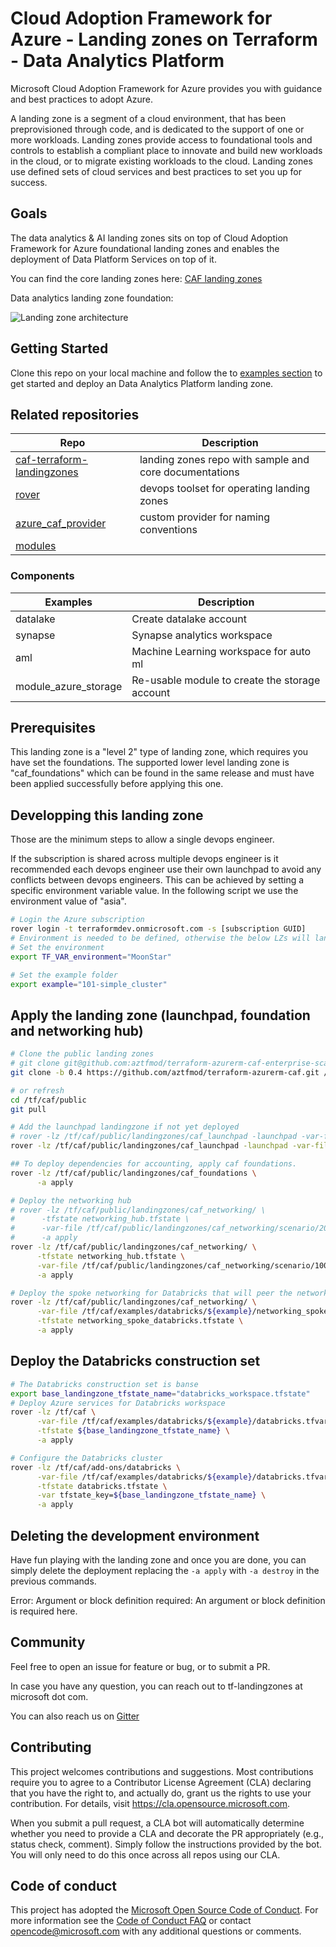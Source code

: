 # Cloud Adoption Framework for Azure - Landing zones on Terraform - Data Analytics Platform

Microsoft Cloud Adoption Framework for Azure provides you with guidance and best practices to adopt Azure.

A landing zone is a segment of a cloud environment, that has been preprovisioned through code, and is dedicated to the support of one or more workloads. Landing zones provide access to foundational tools and controls to establish a compliant place to innovate and build new workloads in the cloud, or to migrate existing workloads to the cloud. Landing zones use defined sets of cloud services and best practices to set you up for success.

## Goals

The data analytics & AI landing zones sits on top of Cloud Adoption Framework for Azure foundational landing zones and enables the deployment of Data Platform Services on top of it.

You can find the core landing zones here: [CAF landing zones](https://github.com/Azure/caf-terraform-landingzones/)

Data analytics landing zone foundation: 

![Landing zone architecture](./_images/data_analytics_platform.PNG)

## Getting Started

Clone this repo on your local machine and follow the to [examples section](./examples) to get started and deploy an Data Analytics Platform landing zone.

## Related repositories

| Repo                                                                                              | Description                                                |
|---------------------------------------------------------------------------------------------------|------------------------------------------------------------|
| [caf-terraform-landingzones](https://github.com/azure/caf-terraform-landingzones)                 | landing zones repo with sample and core documentations     |
| [rover](https://github.com/aztfmod/rover)                                                         | devops toolset for operating landing zones                 |
| [azure_caf_provider](https://github.com/aztfmod/terraform-provider-azurecaf)                      | custom provider for naming conventions                     |
| [modules](https://registry.terraform.io/modules/aztfmod)   


### Components
| Examples | Description|
|----------|------------|
|datalake | Create datalake account |
|synapse | Synapse analytics workspace |
|aml | Machine Learning workspace for auto ml |
|module_azure_storage | Re-usable module to create the storage account |

## Prerequisites

This landing zone is a "level 2" type of landing zone, which requires you have set the foundations. The supported lower level landing zone is "caf_foundations" which can be found in the same release and must have been applied successfully before applying this one.

## Developping this landing zone

Those are the minimum steps to allow a single devops engineer. 

If the subscription is shared across multiple devops engineer is it recommended each devops engineer use their own launchpad to avoid any conflicts between devops engineers. This can be achieved by setting a specific environment variable value. In the following script we use the environment value of "asia".

```bash
# Login the Azure subscription
rover login -t terraformdev.onmicrosoft.com -s [subscription GUID]
# Environment is needed to be defined, otherwise the below LZs will land into sandpit which someone else is working on
# Set the environment
export TF_VAR_environment="MoonStar"

# Set the example folder
export example="101-simple_cluster"

```

## Apply the landing zone (launchpad, foundation and networking hub)
```bash
# Clone the public landing zones
# git clone git@github.com:aztfmod/terraform-azurerm-caf-enterprise-scale.git /tf/caf/public
git clone -b 0.4 https://github.com/aztfmod/terraform-azurerm-caf.git /tf/caf/public

# or refresh
cd /tf/caf/public
git pull

# Add the launchpad landingzone if not yet deployed
# rover -lz /tf/caf/public/landingzones/caf_launchpad -launchpad -var-file /tf/caf/public/landingzones/caf_launchpad/scenario/200/configuration.tfvars -a apply
rover -lz /tf/caf/public/landingzones/caf_launchpad -launchpad -var-file /tf/caf/public/landingzones/caf_launchpad/scenario/100/configuration.tfvars -a apply

## To deploy dependencies for accounting, apply caf foundations.
rover -lz /tf/caf/public/landingzones/caf_foundations \
      -a apply

# Deploy the networking hub
# rover -lz /tf/caf/public/landingzones/caf_networking/ \
#      -tfstate networking_hub.tfstate \
#      -var-file /tf/caf/public/landingzones/caf_networking/scenario/200-single-region-hub/configuration.tfvars \
#      -a apply
rover -lz /tf/caf/public/landingzones/caf_networking/ \
      -tfstate networking_hub.tfstate \
      -var-file /tf/caf/public/landingzones/caf_networking/scenario/100-single-region-hub/configuration.tfvars \
      -a apply

# Deploy the spoke networking for Databricks that will peer the networking hub
rover -lz /tf/caf/public/landingzones/caf_networking/ \
      -var-file /tf/caf/examples/databricks/${example}/networking_spoke.tfvars \
      -tfstate networking_spoke_databricks.tfstate \
      -a apply
```

## Deploy the Databricks construction set
```bash
# The Databricks construction set is banse
export base_landingzone_tfstate_name="databricks_workspace.tfstate"
# Deploy Azure services for Databricks workspace
rover -lz /tf/caf \
      -var-file /tf/caf/examples/databricks/${example}/databricks.tfvars \
      -tfstate ${base_landingzone_tfstate_name} \
      -a apply

# Configure the Databricks cluster
rover -lz /tf/caf/add-ons/databricks \
      -var-file /tf/caf/examples/databricks/${example}/databricks.tfvars \
      -tfstate databricks.tfstate \
      -var tfstate_key=${base_landingzone_tfstate_name} \
      -a apply
```

## Deleting the development environment

Have fun playing with the landing zone and once you are done, you can simply delete the deployment replacing the ```-a apply``` with ```-a destroy``` in the previous commands.

<!--- BEGIN_TF_DOCS --->
Error: Argument or block definition required: An argument or block definition is required here.

<!--- END_TF_DOCS --->

## Community

Feel free to open an issue for feature or bug, or to submit a PR.

In case you have any question, you can reach out to tf-landingzones at microsoft dot com.

You can also reach us on [Gitter](https://gitter.im/aztfmod/community?utm_source=badge&utm_medium=badge&utm_campaign=pr-badge)

## Contributing

This project welcomes contributions and suggestions.  Most contributions require you to agree to a
Contributor License Agreement (CLA) declaring that you have the right to, and actually do, grant us
the rights to use your contribution. For details, visit https://cla.opensource.microsoft.com.

When you submit a pull request, a CLA bot will automatically determine whether you need to provide
a CLA and decorate the PR appropriately (e.g., status check, comment). Simply follow the instructions
provided by the bot. You will only need to do this once across all repos using our CLA.

## Code of conduct

This project has adopted the [Microsoft Open Source Code of Conduct](https://opensource.microsoft.com/codeofconduct/).
For more information see the [Code of Conduct FAQ](https://opensource.microsoft.com/codeofconduct/faq/) or
contact [opencode@microsoft.com](mailto:opencode@microsoft.com) with any additional questions or comments.
